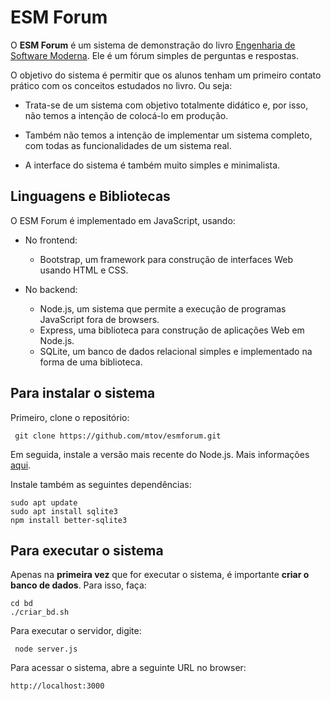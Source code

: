 # ESM Forum

O **ESM Forum** é um sistema de demonstração do livro [Engenharia de Software Moderna](https://engsoftmoderna.info). 
Ele é um fórum simples de perguntas e respostas. 

O objetivo do sistema é permitir que os alunos tenham um primeiro contato prático com os conceitos estudados no livro. Ou seja:

* Trata-se de um sistema com objetivo totalmente didático e, por isso, não temos a intenção de colocá-lo em produção. 

* Também não temos a intenção de implementar um sistema completo, com todas as funcionalidades de um sistema real. 

* A interface do sistema é também muito simples e minimalista.


## Linguagens e Bibliotecas

O ESM Forum é implementado em JavaScript, usando:

* No frontend:
  * Bootstrap, um framework para construção de interfaces Web usando HTML e CSS.

* No backend:
  * Node.js, um sistema que permite a execução de programas JavaScript fora de browsers.
  * Express, uma biblioteca para construção de aplicações Web em Node.js.
  * SQLite, um banco de dados relacional simples e implementado na forma de uma biblioteca.
  
## Para instalar o sistema

Primeiro, clone o repositório:

``` git clone https://github.com/mtov/esmforum.git```

Em seguida, instale a versão mais recente do Node.js. Mais informações [aqui](https://nodejs.org/en/download).

Instale também as seguintes dependências:

```
sudo apt update
sudo apt install sqlite3 
npm install better-sqlite3
```

## Para executar o sistema

Apenas na **primeira vez** que for executar o sistema, é importante **criar o banco de dados**. Para isso, faça:

```
cd bd
./criar_bd.sh
```
Para executar o servidor, digite:

``` node server.js```

Para acessar o sistema, abre a seguinte URL no browser:

``` http://localhost:3000 ```


